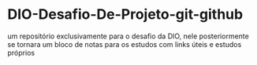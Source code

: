 # DIO-Desafio-De-Projeto-git-github
um repositório exclusivamente para o desafio da DIO, nele posteriormente se tornara um bloco de notas para os estudos com links úteis e estudos próprios
